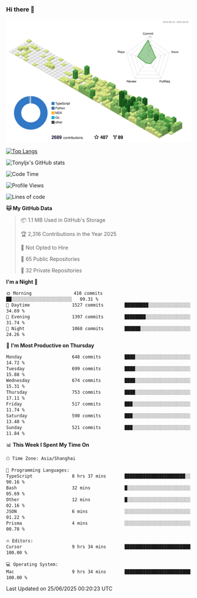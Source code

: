 ### Hi there 👋

![](./profile-3d-contrib/profile-green-animate.svg)

 

[![Top Langs](https://github-readme-stats.vercel.app/api/top-langs/?username=tonyljx)](https://github.com/anuraghazra/github-readme-stats)

![Tonyljx's GitHub stats](https://github-readme-stats.vercel.app/api?username=tonyljx&theme=default&show_icons=true)

 

<!--START_SECTION:waka-->
![Code Time](http://img.shields.io/badge/Code%20Time-1%2C367%20hrs%2028%20mins-blue)

![Profile Views](http://img.shields.io/badge/Profile%20Views-1-blue)

![Lines of code](https://img.shields.io/badge/From%20Hello%20World%20I%27ve%20Written-1.8%20million%20lines%20of%20code-blue)

**🐱 My GitHub Data** 

> 📦 1.1 MB Used in GitHub's Storage 
 > 
> 🏆 2,316 Contributions in the Year 2025
 > 
> 🚫 Not Opted to Hire
 > 
> 📜 65 Public Repositories 
 > 
> 🔑 32 Private Repositories 
 > 
**I'm a Night 🦉** 

```text
🌞 Morning                410 commits         ██░░░░░░░░░░░░░░░░░░░░░░░   09.31 % 
🌆 Daytime                1527 commits        █████████░░░░░░░░░░░░░░░░   34.69 % 
🌃 Evening                1397 commits        ████████░░░░░░░░░░░░░░░░░   31.74 % 
🌙 Night                  1068 commits        ██████░░░░░░░░░░░░░░░░░░░   24.26 % 
```
📅 **I'm Most Productive on Thursday** 

```text
Monday                   648 commits         ████░░░░░░░░░░░░░░░░░░░░░   14.72 % 
Tuesday                  699 commits         ████░░░░░░░░░░░░░░░░░░░░░   15.88 % 
Wednesday                674 commits         ████░░░░░░░░░░░░░░░░░░░░░   15.31 % 
Thursday                 753 commits         ████░░░░░░░░░░░░░░░░░░░░░   17.11 % 
Friday                   517 commits         ███░░░░░░░░░░░░░░░░░░░░░░   11.74 % 
Saturday                 590 commits         ███░░░░░░░░░░░░░░░░░░░░░░   13.40 % 
Sunday                   521 commits         ███░░░░░░░░░░░░░░░░░░░░░░   11.84 % 
```


📊 **This Week I Spent My Time On** 

```text
🕑︎ Time Zone: Asia/Shanghai

💬 Programming Languages: 
TypeScript               8 hrs 37 mins       ███████████████████████░░   90.16 % 
Bash                     32 mins             █░░░░░░░░░░░░░░░░░░░░░░░░   05.69 % 
Other                    12 mins             █░░░░░░░░░░░░░░░░░░░░░░░░   02.16 % 
JSON                     6 mins              ░░░░░░░░░░░░░░░░░░░░░░░░░   01.22 % 
Prisma                   4 mins              ░░░░░░░░░░░░░░░░░░░░░░░░░   00.78 % 

🔥 Editors: 
Cursor                   9 hrs 34 mins       █████████████████████████   100.00 % 

💻 Operating System: 
Mac                      9 hrs 34 mins       █████████████████████████   100.00 % 
```


 Last Updated on 25/06/2025 00:20:23 UTC
<!--END_SECTION:waka-->
